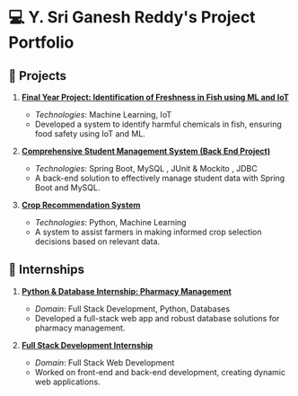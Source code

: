 # 💻 Y. Sri Ganesh Reddy's Project Portfolio

## 🚀 Projects

1. **[Final Year Project: Identification of Freshness in Fish using ML and IoT](https://github.com/ysriganesh/Finalyearproject)**
   - _Technologies_: Machine Learning, IoT
   - Developed a system to identify harmful chemicals in fish, ensuring food safety using IoT and ML.

2. **[Comprehensive Student Management System (Back End Project)](https://github.com/ysriganesh/StudentManagement)**
   - _Technologies_: Spring Boot, MySQL , JUnit & Mockito , JDBC
   - A back-end solution to effectively manage student data with Spring Boot and MySQL.

3. **[Crop Recommendation System](https://github.com/ysriganesh/Crop_reommendation)**
   - _Technologies_: Python, Machine Learning
   - A system to assist farmers in making informed crop selection decisions based on relevant data.

## 💼 Internships

1. **[Python & Database Internship: Pharmacy Management](https://github.com/ysriganesh/Pharmacy)**
   - _Domain_: Full Stack Development, Python, Databases
   - Developed a full-stack web app and robust database solutions for pharmacy management.

2. **[Full Stack Development Internship](https://github.com/ysriganesh/Internship)**
   - _Domain_: Full Stack Web Development
   - Worked on front-end and back-end development, creating dynamic web applications.
